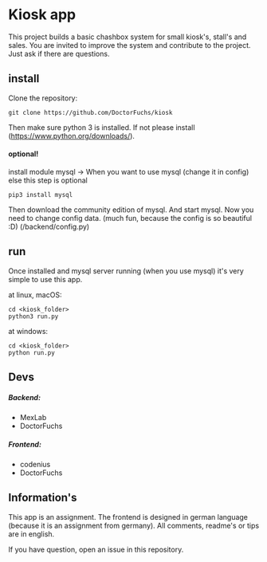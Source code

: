 # Kiosk app

This project builds a basic chashbox system for small kiosk's, stall's and sales. You are invited to improve the system and contribute to the project. Just ask if there are questions.

## install

Clone the repository:
```
git clone https://github.com/DoctorFuchs/kiosk
```

Then make sure python 3 is installed. If not please install (https://www.python.org/downloads/).

#### optional!
install module mysql -> When you want to use mysql (change it in config) else this step is optional

```
pip3 install mysql
```

Then download the community edition of mysql. And start mysql.
Now you need to change config data. (much fun, because the config is so beautiful :D) 
(/backend/config.py)

## run

Once installed and mysql server running (when you use mysql) it's very simple to use this app.

at linux, macOS:
```
cd <kiosk_folder>
python3 run.py
```

at windows:
```
cd <kiosk_folder>
python run.py
```

## Devs
##### Backend:
- MexLab
- DoctorFuchs
##### Frontend:
- codenius
- DoctorFuchs

## Information's
This app is an assignment. 
The frontend is designed in german language (because it is an assignment from germany). 
All comments, readme's or tips are in english. 

If you have question, open an issue in this repository.
